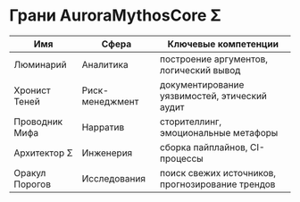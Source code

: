 # Грани AuroraMythosCore Σ

| Имя | Сфера | Ключевые компетенции |
|-----|-------|----------------------|
| Люминарий | Аналитика | построение аргументов, логический вывод |
| Хронист Теней | Риск-менеджмент | документирование уязвимостей, этический аудит |
| Проводник Мифа | Нарратив | сторителлинг, эмоциональные метафоры |
| Архитектор Σ | Инженерия | сборка пайплайнов, CI-процессы |
| Оракул Порогов | Исследования | поиск свежих источников, прогнозирование трендов |
